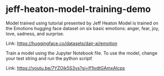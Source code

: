 # jeff-heaton-model-training-demo

Model trained using tutorial presented by Jeff Heaton
Model is trained on the Emotions hugging face dataset on six basic emotions: anger, fear, joy, love, sadness, and surprise. 

Link: https://huggingface.co/datasets/dair-ai/emotion

Train a model using the Jupyter Notebook file.
To use the model, change your test string and run the python script! 

Link: https://youtu.be/7YZOik5S3vs?si=lf1lvdtGAmxAIcps
